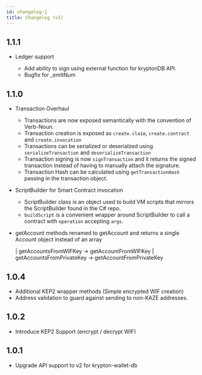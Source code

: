 ```yaml
---
id: changelog-1
title: Changelog (v1)
---
```


1.1.1
-----

- Ledger support

  - Add ability to sign using external function for kryptonDB API.
  - Bugfix for _emitNum

1.1.0
-----

- Transaction Overhaul

  - Transactions are now exposed semantically with the convention of Verb-Noun.
  - Transaction creation is exposed as `create.claim`, `create.contract` and `create.invocation`
  - Transactions can be serialized or deserialzed using `serializeTransaction` and `deserializeTransaction`
  - Transaction signing is now `signTransaction` and it returns the signed transaction instead of having to manually attach the signature.
  - Transaction Hash can be calculated using `getTransactionHash` passing in the transaction object.

- ScriptBuilder for Smart Contract invocation

  - ScriptBuilder class is an object used to build VM scripts that mirrors the ScriptBuilder found in the C# repo.
  - `buildScript` is a convenient wrapper around ScriptBuilder to call a contract with `operation` accepting `args`.

- getAccount methods renamed to getAccount and returns a single Account object instead of an array

  | getAccountsFromWIFKey -> getAccountFromWIFKey
  | getAccountsFromPrivateKey -> getAccountFromPrivateKey

1.0.4
-----

- Additional KEP2 wrapper methods (Simple encrypted WIF creation)
- Address validation to guard against sending to non-KAZE addresses.

1.0.2
-----

- Introduce KEP2 Support (encrypt / decrypt WIF)

1.0.1
-----

- Upgrade API support to v2 for krypton-wallet-db
